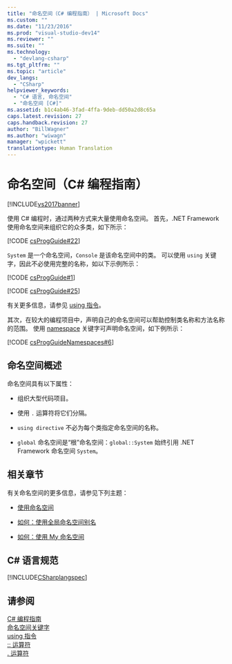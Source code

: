 ```yaml
---
title: "命名空间（C# 编程指南） | Microsoft Docs"
ms.custom: ""
ms.date: "11/23/2016"
ms.prod: "visual-studio-dev14"
ms.reviewer: ""
ms.suite: ""
ms.technology: 
  - "devlang-csharp"
ms.tgt_pltfrm: ""
ms.topic: "article"
dev_langs: 
  - "CSharp"
helpviewer_keywords: 
  - "C# 语言, 命名空间"
  - "命名空间 [C#]"
ms.assetid: b1c4ab46-3fad-4ffa-9deb-dd50a2d8c65a
caps.latest.revision: 27
caps.handback.revision: 27
author: "BillWagner"
ms.author: "wiwagn"
manager: "wpickett"
translationtype: Human Translation
---
```

# 命名空间（C# 编程指南）
[!INCLUDE[vs2017banner](../../../csharp/includes/vs2017banner.md)]

使用 C\# 编程时，通过两种方式来大量使用命名空间。  首先，.NET Framework 使用命名空间来组织它的众多类，如下所示：  
  
 [!CODE [csProgGuide#22](../CodeSnippet/VS_Snippets_VBCSharp/csProgGuide#22)]  
  
 `System` 是一个命名空间，`Console` 是该命名空间中的类。  可以使用 `using` 关键字，因此不必使用完整的名称，如以下示例所示：  
  
 [!CODE [csProgGuide#1](../CodeSnippet/VS_Snippets_VBCSharp/csProgGuide#1)]  
  
 [!CODE [csProgGuide#25](../CodeSnippet/VS_Snippets_VBCSharp/csProgGuide#25)]  
  
 有关更多信息，请参见 [using 指令](../../../csharp/language-reference/keywords/using-directive.md)。  
  
 其次，在较大的编程项目中，声明自己的命名空间可以帮助控制类名称和方法名称的范围。  使用 [namespace](../../../csharp/language-reference/keywords/namespace.md) 关键字可声明命名空间，如下例所示：  
  
 [!CODE [csProgGuideNamespaces#6](../CodeSnippet/VS_Snippets_VBCSharp/csProgGuideNamespaces#6)]  
  
## 命名空间概述  
 命名空间具有以下属性：  
  
-   组织大型代码项目。  
  
-   使用 `.` 运算符将它们分隔。  
  
-   `using directive` 不必为每个类指定命名空间的名称。  
  
-   `global` 命名空间是“根”命名空间：`global::System` 始终引用 .NET Framework 命名空间 `System`。  
  
## 相关章节  
 有关命名空间的更多信息，请参见下列主题：  
  
-   [使用命名空间](../../../csharp/programming-guide/namespaces/using-namespaces.md)  
  
-   [如何：使用全局命名空间别名](../../../csharp/programming-guide/namespaces/how-to-use-the-global-namespace-alias.md)  
  
-   [如何：使用 My 命名空间](../../../csharp/programming-guide/namespaces/how-to-use-the-my-namespace.md)  
  
## C\# 语言规范  
 [!INCLUDE[CSharplangspec](../../../csharp/language-reference/keywords/includes/csharplangspec_md.md)]  
  
## 请参阅  
 [C\# 编程指南](../../../csharp/programming-guide/index.md)   
 [命名空间关键字](../../../csharp/language-reference/keywords/namespace-keywords.md)   
 [using 指令](../../../csharp/language-reference/keywords/using-directive.md)   
 [:: 运算符](../../../csharp/language-reference/operators/namespace-alias-qualifer.md)   
 [. 运算符](../../../csharp/language-reference/operators/member-access-operator.md)